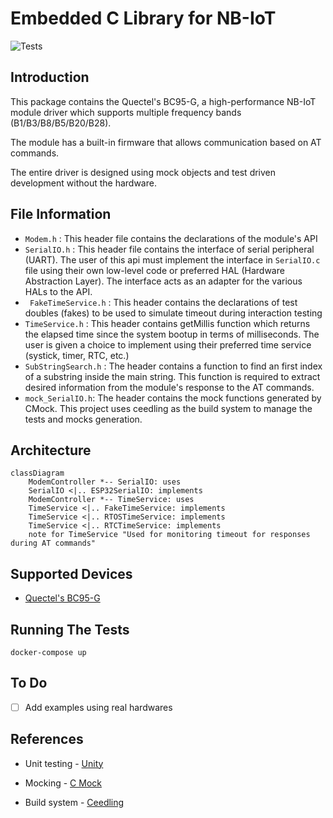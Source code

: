 # Embedded C Library for NB-IoT

![Tests](https://github.com/aungkhantmaw64/nbiot-driver/actions/workflows/workflow.yml/badge.svg)

## Introduction

This package contains the Quectel's BC95-G, a high-performance NB-IoT module driver which supports multiple frequency bands (B1/B3/B8/B5/B20/B28).

The module has a built-in firmware that allows communication based on AT commands.

The entire driver is designed using mock objects and test driven development without the hardware.

## File Information
- ` Modem.h ` : This header file contains the declarations of the module's API
- ` SerialIO.h ` : This header file contains the interface of serial peripheral (UART). The user of this api must implement the interface in `SerialIO.c` file using their own low-level code or preferred HAL (Hardware Abstraction Layer). The interface acts as an adapter for the various HALs to the API.
- ` FakeTimeService.h` : This header contains the declarations of test doubles (fakes) to be used to simulate timeout during interaction testing
- ` TimeService.h ` : This header contains getMillis function which returns the elapsed time since the system bootup in terms of milliseconds. The user is given a choice to implement using their preferred time service (systick, timer, RTC, etc.)
- ` SubStringSearch.h ` : The header contains a function to find an first index of a substring inside the main string. This function is required to extract desired information from the module's response to the AT commands.
- ` mock_SerialIO.h `: The header contains the mock functions generated by CMock. This project uses ceedling as the build system to manage the tests and mocks generation.

## Architecture

```mermaid
classDiagram
    ModemController *-- SerialIO: uses
    SerialIO <|.. ESP32SerialIO: implements
    ModemController *-- TimeService: uses
    TimeService <|.. FakeTimeService: implements
    TimeService <|.. RTOSTimeService: implements
    TimeService <|.. RTCTimeService: implements
    note for TimeService "Used for monitoring timeout for responses during AT commands"
```
## Supported Devices
- [Quectel's BC95-G](https://www.mikroe.com/nb-iot-click)

## Running The Tests
```
docker-compose up
```

## To Do
- [ ] Add examples using real hardwares

## References

- Unit testing - [Unity](https://github.com/ThrowTheSwitch/Unity)

- Mocking - [C Mock](https://github.com/ThrowTheSwitch/CMock)

- Build system - [Ceedling](https://github.com/ThrowTheSwitch/Ceedling)
